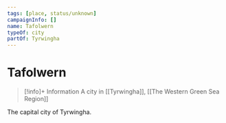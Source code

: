 ```yaml
---
tags: [place, status/unknown]
campaignInfo: []
name: Tafolwern
typeOf: city
partOf: Tyrwingha
---
```

# Tafolwern
>[!info]+ Information
> A city in [[Tyrwingha]], [[The Western Green Sea Region]]

The capital city of Tyrwingha.


